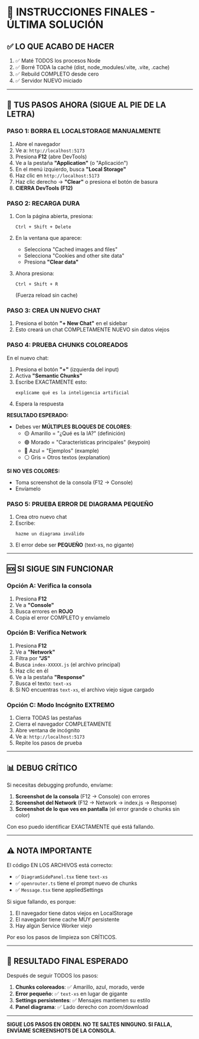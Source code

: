 # 🚨 INSTRUCCIONES FINALES - ÚLTIMA SOLUCIÓN

## ✅ LO QUE ACABO DE HACER

1. ✅ Maté TODOS los procesos Node
2. ✅ Borré TODA la caché (dist, node_modules/.vite, .vite, .cache)
3. ✅ Rebuild COMPLETO desde cero
4. ✅ Servidor NUEVO iniciado

---

## 🎯 TUS PASOS AHORA (SIGUE AL PIE DE LA LETRA)

### PASO 1: BORRA EL LOCALSTORAGE MANUALMENTE

1. Abre el navegador
2. Ve a: `http://localhost:5173`
3. Presiona **F12** (abre DevTools)
4. Ve a la pestaña **"Application"** (o "Aplicación")
5. En el menú izquierdo, busca **"Local Storage"**
6. Haz clic en `http://localhost:5173`
7. Haz clic derecho → **"Clear"** o presiona el botón de basura
8. **CIERRA DevTools (F12)**

### PASO 2: RECARGA DURA

1. Con la página abierta, presiona:
   ```
   Ctrl + Shift + Delete
   ```
2. En la ventana que aparece:
   - Selecciona "Cached images and files"
   - Selecciona "Cookies and other site data"
   - Presiona **"Clear data"**

3. Ahora presiona:
   ```
   Ctrl + Shift + R
   ```
   (Fuerza reload sin cache)

### PASO 3: CREA UN NUEVO CHAT

1. Presiona el botón **"+ New Chat"** en el sidebar
2. Esto creará un chat COMPLETAMENTE NUEVO sin datos viejos

### PASO 4: PRUEBA CHUNKS COLOREADOS

En el nuevo chat:

1. Presiona el botón **"+"** (izquierda del input)
2. Activa **"Semantic Chunks"**
3. Escribe EXACTAMENTE esto:
   ```
   explícame qué es la inteligencia artificial
   ```
4. Espera la respuesta

**RESULTADO ESPERADO:**
- Debes ver **MÚLTIPLES BLOQUES DE COLORES**:
  - 🟡 Amarillo = "¿Qué es la IA?" (definición)
  - 🟣 Morado = "Características principales" (keypoin)
  - 🔵 Azul = "Ejemplos" (example)
  - ⚪ Gris = Otros textos (explanation)

**SI NO VES COLORES:**
- Toma screenshot de la consola (F12 → Console)
- Envíamelo

### PASO 5: PRUEBA ERROR DE DIAGRAMA PEQUEÑO

1. Crea otro nuevo chat
2. Escribe:
   ```
   hazme un diagrama inválido
   ```
3. El error debe ser **PEQUEÑO** (text-xs, no gigante)

---

## 🆘 SI SIGUE SIN FUNCIONAR

### Opción A: Verifica la consola

1. Presiona **F12**
2. Ve a **"Console"**
3. Busca errores en **ROJO**
4. Copia el error COMPLETO y envíamelo

### Opción B: Verifica Network

1. Presiona **F12**
2. Ve a **"Network"**
3. Filtra por **"JS"**
4. Busca `index-XXXXX.js` (el archivo principal)
5. Haz clic en él
6. Ve a la pestaña **"Response"**
7. Busca el texto: `text-xs`
8. Si NO encuentras `text-xs`, el archivo viejo sigue cargado

### Opción C: Modo Incógnito EXTREMO

1. Cierra TODAS las pestañas
2. Cierra el navegador COMPLETAMENTE
3. Abre ventana de incógnito
4. Ve a: `http://localhost:5173`
5. Repite los pasos de prueba

---

## 📊 DEBUG CRÍTICO

Si necesitas debugging profundo, envíame:

1. **Screenshot de la consola** (F12 → Console) con errores
2. **Screenshot del Network** (F12 → Network → index.js → Response)
3. **Screenshot de lo que ves en pantalla** (el error grande o chunks sin color)

Con eso puedo identificar EXACTAMENTE qué está fallando.

---

## ⚠️ NOTA IMPORTANTE

El código EN LOS ARCHIVOS está correcto:
- ✅ `DiagramSidePanel.tsx` tiene `text-xs`
- ✅ `openrouter.ts` tiene el prompt nuevo de chunks
- ✅ `Message.tsx` tiene appliedSettings

Si sigue fallando, es porque:
1. El navegador tiene datos viejos en LocalStorage
2. El navegador tiene cache MUY persistente
3. Hay algún Service Worker viejo

Por eso los pasos de limpieza son CRÍTICOS.

---

## 🎯 RESULTADO FINAL ESPERADO

Después de seguir TODOS los pasos:

1. **Chunks coloreados**: ✅ Amarillo, azul, morado, verde
2. **Error pequeño**: ✅ `text-xs` en lugar de gigante
3. **Settings persistentes**: ✅ Mensajes mantienen su estilo
4. **Panel diagrama**: ✅ Lado derecho con zoom/download

---

**SIGUE LOS PASOS EN ORDEN. NO TE SALTES NINGUNO. SI FALLA, ENVÍAME SCREENSHOTS DE LA CONSOLA.**

